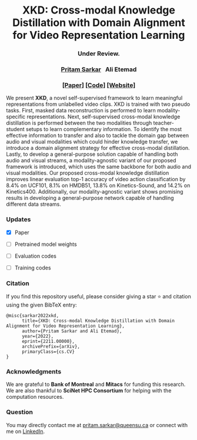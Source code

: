 <h1 align="center"> 
XKD: Cross-modal Knowledge Distillation with Domain Alignment for Video Representation Learning
</h1>

<h3 align="center">
Under Review.
</h3>
<h3 align="center">
<a href="https://www.pritamsarkar.com">Pritam Sarkar</a>
&nbsp;
Ali Etemad
</h3>
<h3 align="center"> 
<a href="https://arxiv.org/pdf/2211.00000.pdf">[Paper]</a> <!-- change with pub link -->
<!-- <a href="./docs/assets/files/xkd_supp.pdf">[Appendix]</a> 
 <a href="https://arxiv.org/pdf/2211.00000.pdf"> [ArXiv]</a>   -->
 <a href="https://github.com/pritamqu/XKD/"> [Code]</a> <a href="https://pritamqu.github.io/XKD/"> [Website]</a>
</h3>

We present **XKD**, a novel self-supervised framework to learn meaningful representations from unlabelled video clips. XKD is trained with two pseudo tasks. First, masked data reconstruction is performed to learn modality-specific representations. Next, self-supervised cross-modal knowledge distillation is performed between the two modalities through teacher-student setups to learn complementary information. To identify the most effective information to transfer and also to tackle the domain gap between audio and visual modalities which could hinder knowledge transfer, we introduce a domain alignment strategy for effective cross-modal distillation. Lastly, to develop a general-purpose solution capable of handling both audio and visual streams, a modality-agnostic variant of our proposed framework is introduced, which uses the same backbone for both audio and visual modalities. Our proposed cross-modal knowledge distillation improves linear evaluation top-1 accuracy of video action classification by 8.4% on UCF101, 8.1% on HMDB51, 13.8% on Kinetics-Sound, and 14.2% on Kinetics400. Additionally, our modality-agnostic variant shows promising results in developing a general-purpose network capable of handling different data streams.


### Updates
- [x] Paper
- [ ] Pretrained model weights
- [ ] Evaluation codes
- [ ] Training codes


### Citation
If you find this repository useful, please consider giving a star :star: and citation using the given BibTeX entry:

```
@misc{sarkar2022xkd,
      title={XKD: Cross-modal Knowledge Distillation with Domain Alignment for Video Representation Learning}, 
      author={Pritam Sarkar and Ali Etemad},
      year={2022},
      eprint={2211.00000},
      archivePrefix={arXiv},
      primaryClass={cs.CV}
}
```

### Acknowledgments
We are grateful to **Bank of Montreal** and **Mitacs** for funding this research. We are also thankful to **SciNet HPC Consortium** for helping with the computation resources.

### Question
You may directly contact me at <pritam.sarkar@queensu.ca> or connect with me on [LinkedIn](https://www.linkedin.com/in/sarkarpritam/).
